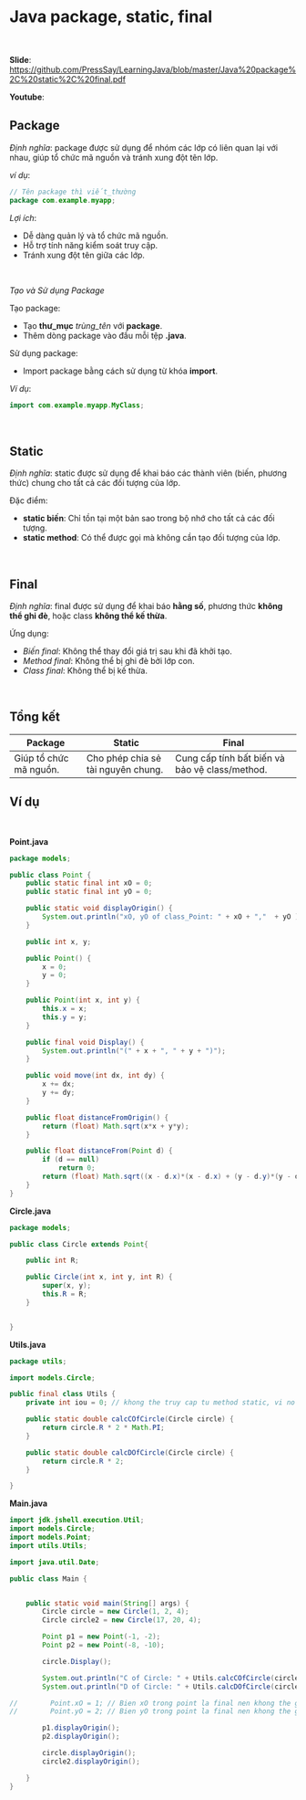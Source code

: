 # Java package, static, final

<br/>

**Slide**: https://github.com/PressSay/LearningJava/blob/master/Java%20package%2C%20static%2C%20final.pdf

**Youtube**: 

## Package

*Định nghĩa*: package được sử dụng để nhóm các lớp có liên quan lại với nhau, giúp tổ chức mã nguồn và tránh xung đột tên lớp.

*ví dụ*:
```java
// Tên package thì viết_thường
package com.example.myapp;
```

*Lợi ích*:
- Dễ dàng quản lý và tổ chức mã nguồn.
- Hỗ trợ tính năng kiểm soát truy cập.
- Tránh xung đột tên giữa các lớp.

<br />

*Tạo và Sử dụng Package*

Tạo package:
- Tạo **thư_mục** *trùng_tên* với **package**.
- Thêm dòng package vào đầu mỗi tệp **.java**.


Sử dụng package:
- Import package bằng cách sử dụng từ khóa **import**.

*Ví dụ*:
```java
import com.example.myapp.MyClass;
```

<br />

## Static

*Định nghĩa*: static được sử dụng để khai báo các thành viên (biến, phương thức) chung cho tất cả các đối tượng của lớp.

Đặc điểm:
- **static biến**: Chỉ tồn tại một bản sao trong bộ nhớ cho tất cả các đối tượng.
- **static method**: Có thể được gọi mà không cần tạo đối tượng của lớp.

<br />

## Final

*Định nghĩa*: final được sử dụng để khai báo **hằng số**, phương thức **không thể ghi đè**, hoặc class **không thể kế thừa**.

Ứng dụng:
- *Biến final*: Không thể thay đổi giá trị sau khi đã khởi tạo.
- *Method final*: Không thể bị ghi đè bởi lớp con.
- *Class final*: Không thể bị kế thừa.

<br />

## Tổng kết

| Package    | Static | Final |
| --- | --- | --- |
| Giúp tổ chức mã nguồn. | Cho phép chia sẻ tài nguyên chung. | Cung cấp tính bất biến và bảo vệ class/method. |


## Ví dụ

<br />

**Point.java**
```java
package models;

public class Point {
    public static final int xO = 0;
    public static final int yO = 0;

    public static void displayOrigin() {
        System.out.println("xO, yO of class_Point: " + xO + ","  + yO );
    }

    public int x, y;

    public Point() {
        x = 0;
        y = 0;
    }

    public Point(int x, int y) {
        this.x = x;
        this.y = y;
    }

    public final void Display() {
        System.out.println("(" + x + ", " + y + ")");
    }

    public void move(int dx, int dy) {
        x += dx;
        y += dy;
    }

    public float distanceFromOrigin() {
        return (float) Math.sqrt(x*x + y*y);
    }

    public float distanceFrom(Point d) {
        if (d == null)
            return 0;
        return (float) Math.sqrt((x - d.x)*(x - d.x) + (y - d.y)*(y - d.y));
    }
}
```

**Circle.java**
```java
package models;

public class Circle extends Point{

    public int R;

    public Circle(int x, int y, int R) {
        super(x, y);
        this.R = R;
    }


}
```

**Utils.java**
```java
package utils;

import models.Circle;

public final class Utils {
    private int iou = 0; // khong the truy cap tu method static, vi no khong thuoc bien static

    public static double calcCOfCircle(Circle circle) {
        return circle.R * 2 * Math.PI;
    }

    public static double calcDOfCircle(Circle circle) {
        return circle.R * 2;
    }

}
```

**Main.java**
```java
import jdk.jshell.execution.Util;
import models.Circle;
import models.Point;
import utils.Utils;

import java.util.Date;

public class Main {


    public static void main(String[] args) {
        Circle circle = new Circle(1, 2, 4);
        Circle circle2 = new Circle(17, 20, 4);

        Point p1 = new Point(-1, -2);
        Point p2 = new Point(-8, -10);

        circle.Display();

        System.out.println("C of Circle: " + Utils.calcCOfCircle(circle));
        System.out.println("D of Circle: " + Utils.calcDOfCircle(circle));

//        Point.xO = 1; // Bien xO trong point la final nen khong the gan gia tri
//        Point.yO = 2; // Bien yO trong point la final nen khong the gan gia tri

        p1.displayOrigin();
        p2.displayOrigin();

        circle.displayOrigin();
        circle2.displayOrigin();

    }
}
```
